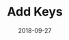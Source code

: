 ---
title: Add Keys
linktitle: Add Keys
description: Add private keys to an existing vault
date: 2018-09-27
publishdate: 2018-09-27
lastmod: 2018-09-27
categories: [eosc-vault-commands]
keywords: []
menu:
  docs:
    parent: "eosc-vault-commands"
    identifier: eosc_vault_add
    weight: 40
weight: 40
sections_weight: 40
draft: false
aliases: []
toc: false
auto_content: true
---